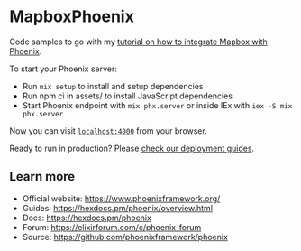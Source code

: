 # MapboxPhoenix

Code samples to go with my [tutorial on how to integrate Mapbox with Phoenix](https://davidmhewitt.hashnode.dev/series/mapbox-phoenix).

To start your Phoenix server:

  * Run `mix setup` to install and setup dependencies
  * Run npm ci in assets/ to install JavaScript dependencies
  * Start Phoenix endpoint with `mix phx.server` or inside IEx with `iex -S mix phx.server`

Now you can visit [`localhost:4000`](http://localhost:4000) from your browser.

Ready to run in production? Please [check our deployment guides](https://hexdocs.pm/phoenix/deployment.html).

## Learn more

  * Official website: https://www.phoenixframework.org/
  * Guides: https://hexdocs.pm/phoenix/overview.html
  * Docs: https://hexdocs.pm/phoenix
  * Forum: https://elixirforum.com/c/phoenix-forum
  * Source: https://github.com/phoenixframework/phoenix
